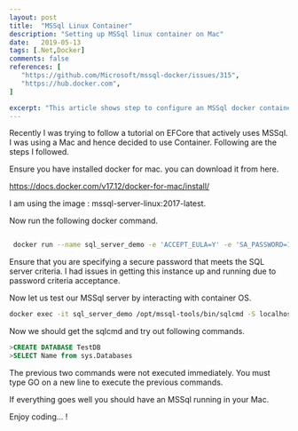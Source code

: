 ```yaml
---
layout: post
title:  "MSSql Linux Container"
description: "Setting up MSSql linux container on Mac"
date:   2019-05-13
tags: [.Net,Docker]
comments: false
references: [
   "https://github.com/Microsoft/mssql-docker/issues/315",
   "https://hub.docker.com",
]

excerpt: "This article shows step to configure an MSSql docker container in Mac."
---
```


Recently I was trying to follow a tutorial on EFCore that actively uses MSSql. I was 
using a Mac and hence decided to use Container.  Following are the steps I followed.

Ensure you have installed docker for mac. you can download it from here.   

https://docs.docker.com/v17.12/docker-for-mac/install/

I am using the image : mssql-server-linux:2017-latest.

Now run the following docker command.  

```bash

 docker run --name sql_server_demo -e 'ACCEPT_EULA=Y' -e 'SA_PASSWORD=1Secure*Password1' -e 'MSSQL_PID=Enterprise' -p 1433:1433 -d microsoft/mssql-server-linux:2017-latest

```  
Ensure that you are specifying a secure password that meets the SQL server criteria. I had issues in getting this instance up and running due to password criteria acceptance.  

Now let us test our MSSql server by interacting with container OS.  

```bash
docker exec -it sql_server_demo /opt/mssql-tools/bin/sqlcmd -S localhost -U sa -P 1Secure*Password1

```

Now we should get the sqlcmd and try out following commands. 

```sql
>CREATE DATABASE TestDB
>SELECT Name from sys.Databases  
```
The previous two commands were not executed immediately. You must type GO on a new line to execute the previous commands.  

If everything goes well you should have an MSSql running in your Mac. 

Enjoy coding... !






